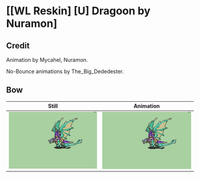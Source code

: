 # [\[WL Reskin\] \[U\] Dragoon by Nuramon]

## Credit

Animation by Mycahel, Nuramon.

No-Bounce animations by The_Big_Dededester.
	
## Bow

| Still | Animation |
| :---: | :-------: |
| ![Bow still](./Bow_000.png) | ![Bow animation](./Bow.gif) |
